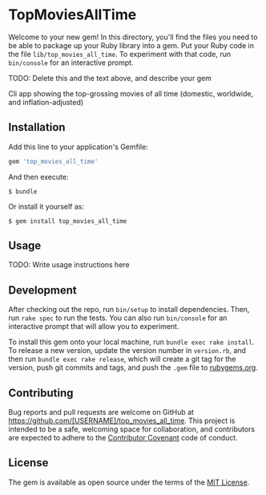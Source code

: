 # TopMoviesAllTime

Welcome to your new gem! In this directory, you'll find the files you need to be able to package up your Ruby library into a gem. Put your Ruby code in the file `lib/top_movies_all_time`. To experiment with that code, run `bin/console` for an interactive prompt.

TODO: Delete this and the text above, and describe your gem

Cli app showing the top-grossing movies of all time (domestic, worldwide, and inflation-adjusted)

## Installation

Add this line to your application's Gemfile:

```ruby
gem 'top_movies_all_time'
```

And then execute:

    $ bundle

Or install it yourself as:

    $ gem install top_movies_all_time

## Usage

TODO: Write usage instructions here

## Development

After checking out the repo, run `bin/setup` to install dependencies. Then, run `rake spec` to run the tests. You can also run `bin/console` for an interactive prompt that will allow you to experiment.

To install this gem onto your local machine, run `bundle exec rake install`. To release a new version, update the version number in `version.rb`, and then run `bundle exec rake release`, which will create a git tag for the version, push git commits and tags, and push the `.gem` file to [rubygems.org](https://rubygems.org).

## Contributing

Bug reports and pull requests are welcome on GitHub at https://github.com/[USERNAME]/top_movies_all_time. This project is intended to be a safe, welcoming space for collaboration, and contributors are expected to adhere to the [Contributor Covenant](http://contributor-covenant.org) code of conduct.


## License

The gem is available as open source under the terms of the [MIT License](http://opensource.org/licenses/MIT).
